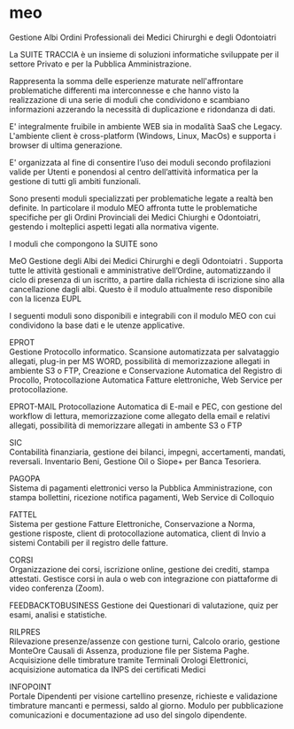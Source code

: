 # meo
Gestione Albi Ordini Professionali dei Medici Chirurghi e degli Odontoiatri

La SUITE TRACCIA è un insieme di soluzioni informatiche sviluppate per il settore Privato e per la Pubblica Amministrazione.

Rappresenta la somma delle esperienze maturate nell'affrontare problematiche differenti ma interconnesse e che hanno visto la realizzazione di una serie di moduli che condividono e scambiano informazioni azzerando la necessità di duplicazione e ridondanza di dati.

E' integralmente fruibile in ambiente WEB sia in modalità SaaS che Legacy. L'ambiente client è cross-platform (Windows, Linux, MacOs) e supporta i browser di ultima generazione.

E' organizzata al fine di consentire l’uso dei moduli secondo profilazioni valide per Utenti e ponendosi al centro dell’attività informatica per la gestione di tutti gli ambiti funzionali.

Sono presenti moduli specializzati per problematiche legate a realtà ben definite. In particolare il modulo MEO affronta tutte le problematiche specifiche per gli Ordini Provinciali dei Medici Chiurghi e Odontoiatri, gestendo i molteplici aspetti legati alla normativa vigente.

I moduli che compongono la SUITE sono

MeO	
Gestione degli Albi dei Medici Chirurghi e degli Odontoiatri . Supporta tutte le attività gestionali e amministrative dell’Ordine, automatizzando il ciclo di presenza di un iscritto, a partire dalla richiesta di iscrizione sino alla cancellazione dagli albi.
Questo è il modulo attualmente reso disponibile con la licenza EUPL 

I seguenti moduli sono disponibili e integrabili con il modulo MEO con cui condividono la base dati e le utenze applicative.

EPROT	
Gestione Protocollo informatico. Scansione automatizzata per salvataggio allegati,  plug-in per MS WORD, possibilità di memorizzazione allegati in ambiente S3 o FTP, Creazione e Conservazione Automatica del Registro di Procollo, Protocollazione Automatica Fatture elettroniche, Web Service per protocollazione.

EPROT-MAIL
Protocollazione Automatica di E-mail e PEC, con gestione del workflow di lettura, memorizzazione come allegato della email e relativi allegati, possibilità di memorizzare allegati in ambente S3 o FTP

SIC 	
Contabilità finanziaria, gestione dei bilanci, impegni, accertamenti, mandati, reversali. Inventario Beni, Gestione Oil o Siope+ per Banca Tesoriera.

PAGOPA 	
Sistema di pagamenti elettronici verso la Pubblica Amministrazione, con stampa bollettini, ricezione notifica pagamenti, Web Service di Colloquio

FATTEL 	
Sistema per gestione Fatture Elettroniche, Conservazione a Norma, gestione risposte, client di protocollazione automatica, client di Invio a sistemi Contabili per il registro delle fatture.

CORSI 	
Organizzazione dei corsi, iscrizione online, gestione dei crediti, stampa attestati.
Gestisce corsi in aula o web con integrazione con piattaforme di video conferenza (Zoom).

FEEDBACKTOBUSINESS
Gestione dei Questionari di valutazione, quiz per esami, analisi e statistiche.

RILPRES 	
Rilevazione presenze/assenze con gestione turni, Calcolo orario, gestione MonteOre Causali di Assenza, produzione file per Sistema Paghe. Acquisizione delle timbrature tramite Terminali Orologi Elettronici, acquisizione automatica da INPS dei certificati Medici

INFOPOINT 	
Portale Dipendenti per visione cartellino presenze, richieste e validazione timbrature mancanti e permessi, saldo al giorno. Modulo per pubblicazione comunicazioni e documentazione ad uso del singolo dipendente.

